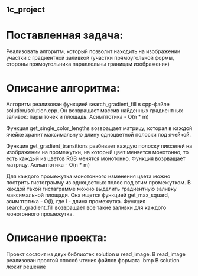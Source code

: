 ## 1c_project

# Поставленная задача:
Реализовать алгоритм, который позволит находить на изображении участки с градиентной заливкой (участки прямоугольной формы, стороны прямоугольника параллельны границам изображения)

# Описание алгоритма:

Алгоритм реализован функцией search_gradient_fill в cpp-файле solution/solution.cpp.
Он возвращает массив найденных градиентных заливок: пары точек и площадь.
Асимптотика - O(n * m)

Функция get_single_color_lengths возвращает матрицу, которая в каждой ячейке хранит максимальную длину одноцветной полоски под ячейкой.

Функция get_gradient_transitions разбивает каждую полоску пикселей на изображении на промежутки, на который цвет меняется монотонно, то есть каждый из цветов RGB менятся монотонно. Функция возрващает матрицу.
Асимптотика - O(n * m)

Для каждого промежутка монотонного изменения цвета можно пострить гистограмму из одноцветных полос под этим промежутком. В каждой такой гистаграмме можно выделить градиентную заливку максимальной площади. Она ищется функцией get_max_squard, асимптотика - O(l), где l - длина промежутка. Функция search_gradient_fill возвращает все такие заливки для каждого монотонного промежутка.

# Описание проекта:
Проект состоит из двух библиотек solution и read_image.
В read_image реализован простой способ чтения файлов формата .bmp
В solution лежит решение
